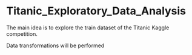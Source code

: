 # Titanic_Exploratory_Data_Analysis

The main idea is to explore the train dataset of the Titanic Kaggle competition.

Data transformations will be performed
